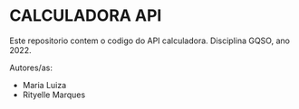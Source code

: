 # CALCULADORA API

Este repositorio contem o codigo do API calculadora. Disciplina GQSO, ano 2022.

Autores/as:

* Maria Luiza
* Rityelle Marques